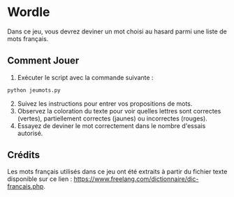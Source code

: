# Wordle

Dans ce jeu, vous devrez deviner un mot choisi au hasard parmi une liste de mots français.

## Comment Jouer

1. Exécuter le script avec la commande suivante :

```bash
python jeumots.py
```
2. Suivez les instructions pour entrer vos propositions de mots.
3. Observez la coloration du texte pour voir quelles lettres sont correctes (vertes), partiellement correctes (jaunes) ou incorrectes (rouges).
4. Essayez de deviner le mot correctement dans le nombre d'essais autorisé.

## Crédits

Les mots français utilisés dans ce jeu ont été extraits à partir du fichier texte disponible sur ce lien : https://www.freelang.com/dictionnaire/dic-francais.php.

